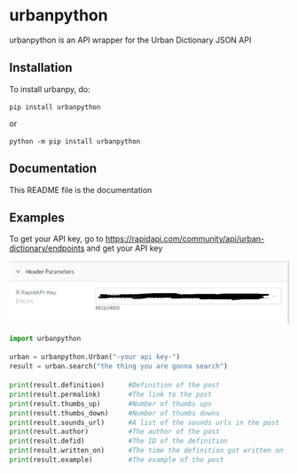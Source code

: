 # urbanpython

urbanpython is an API wrapper for the Urban Dictionary JSON API

## Installation

To install urbanpy, do:

``pip install urbanpython``

or

``python -m pip install urbanpython``

## Documentation

This README file is the documentation

## Examples

To get your API key, go to https://rapidapi.com/community/api/urban-dictionary/endpoints and get your API key

![This is your API key](example.png)

```python
import urbanpython

urban = urbanpython.Urban("-your api key-")
result = urban.search("the thing you are gonna search")

print(result.definition)      #Definition of the post
print(result.permalink)       #The link to the post
print(result.thumbs_up)       #Number of thumbs ups
print(result.thumbs_down)     #Number of thumbs downs
print(result.sounds_url)      #A list of the sounds urls in the post
print(result.author)          #The author of the post
print(result.defid)           #The ID of the definition
print(result.written_on)      #The time the definition got written on
print(result.example)         #The example of the post

```
